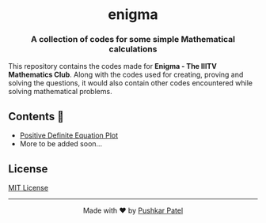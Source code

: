 <h1 align='center'>enigma</h1>

<h3 align='center'>A collection of codes for some simple Mathematical calculations</h3>

This repository contains the codes made for **Enigma - The IIITV Mathematics Club**. Along with the codes used for creating, proving and solving the questions, it would also contain other codes encountered while solving mathematical problems.

## Contents 📄
- [Positive Definite Equation Plot](positive-definite-equation-plot/)
- More to be added soon... 

## License

[MIT License](LICENSE)

---

<p align='center'>Made with ❤️ by <a href='https://github/thepushkarp'>Pushkar Patel</a></p>
